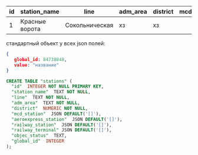 |id|station_name|line|adm_area|district|mcd_station|aeroexpress_station|railway_station|railway_terminal|objec_status|global_id|
|--|--|--|--|--|--|--|--|--|--|--|
|1|Красные ворота|Сокольническая|хз|хз|||||действует|7364727|

стандартный объект у всех json полей:
```json
{
   global_id: 84738848,  
   value: "название"
}
```

```sql
CREATE TABLE "stations" (
  "id"  INTEGER NOT NULL PRIMARY KEY,
  "station_name"  TEXT NOT NULL,
  "line"  TEXT NOT NULL,
  "adm_area"  TEXT NOT NULL,
  "district"  NUMERIC NOT NULL,
  "mcd_station"  JSON DEFAULT('[]'),
  "aeroexpress_station"  JSON DEFAULT('[]'),
  "railway_station"  JSON DEFAULT('[]'),
  "railway_terminal" JSON DEFAULT('[]'),
  "objec_status"  TEXT,
  "global_id"  INTEGER
);
```